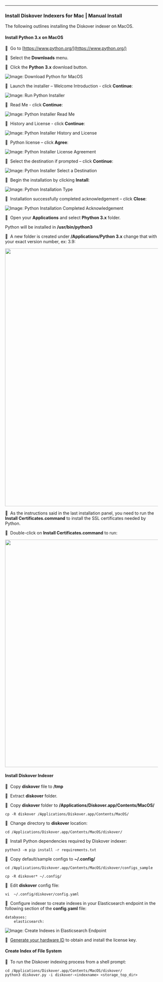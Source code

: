 ___
### Install Diskover Indexers for Mac | Manual Install

The following outlines installing the Diskover indexer on MacOS.

#### Install Python 3.x on MacOS

🔴 &nbsp;Go to [https://www.python.org/](https://www.python.org/)

🔴 &nbsp;Select the **Downloads** menu.

🔴 &nbsp;Click the **Python** **3.x** download button.

![Image: Download Python for MacOS](images/image_indexers_install_for_mac_python_website_download.png)

🔴 &nbsp;Launch the installer – Welcome Introduction - click **Continue**:

![Image: Run Python  Installer](images/image_indexers_install_for_mac_python_installer_run.png)

🔴 &nbsp;Read Me - click **Continue**:

![Image: Python Installer Read Me](images/image_indexers_install_for_mac_python_installer_readme.png)

🔴 &nbsp;History and License - click **Continue**:

![Image: Python Installer History and License](images/image_indexers_install_for_mac_python_installer_license.png)

🔴 &nbsp;Python license – click **Agree**:

![Image: Python Installer License Agreement](images/image_indexers_install_for_mac_python_installer_license_agreement.png)

🔴 &nbsp;Select the destination if prompted – click **Continue**:

![Image: Python Installer Select a Destination](images/image_indexers_install_for_mac_python_installer_select_destination.png)

🔴 &nbsp;Begin the installation by clicking **Install**:

![Image: Python Installation Type](images/image_indexers_install_for_mac_python_installer_install_type.png)

🔴 &nbsp;Installation successfully completed acknowledgement – click **Close**:

![Image: Python Installation Completed Acknowledgement](images/image_indexers_install_for_mac_python_installer_install_completed.png)

🔴 &nbsp;Open your **Applications** and select **Phython 3.x** folder.

Python will be installed in **/usr/bin/python3**

🔴 &nbsp;A new folder is created under **/Applications/Python 3.x** change that with your exact version number, ex: 3.9:

<img src="images/image_indexers_install_for_mac_python_installer_change_version_number.png" width="850">

🔴 &nbsp;As the instructions said in the last installation panel, you need to run the **Install Certificates.command** to install the SSL certificates needed by Python.

🔴 &nbsp;Double-click on **Install Certificates.command** to run:

<img src="images/image_indexers_install_for_mac_python_installer_phython_certificates.png" width="750">

#### Install Diskover Indexer

🔴 &nbsp;Copy **diskover** file to **/tmp**

🔴 &nbsp;Extract **diskover** folder.

🔴 &nbsp;Copy **diskover** folder to **/Applications/Diskover.app/Contents/MacOS/**
```
cp -R diskover /Applications/Diskover.app/Contents/MacOS/
```

🔴 &nbsp;Change directory to **diskover** location:
```
cd /Applications/Diskover.app/Contents/MacOS/diskover/
```

🔴 &nbsp;Install Python dependencies required by Diskover indexer:
```
python3 -m pip install -r requirements.txt
```

🔴 &nbsp;Copy default/sample configs to **~/.config/**
```
cd /Applications/Diskover.app/Contents/MacOS/diskover/configs_sample
```
```
cp -R diskover* ~/.config/
```

🔴 &nbsp;Edit **diskover** config file:
```
vi  ~/.config/diskover/config.yaml
```

🔴 &nbsp;Configure indexer to create indexes in your Elasticsearch endpoint in the following section of the **config.yaml** file:
```
databases:
    elasticsearch:
```

![Image: Create Indexes in Elasticsearch Endpoint](images/image_indexers_install_create_indexes_in_elasticsearch_endpoint_linux_and_mac.png)

🔴 &nbsp;[Generate your hardware ID](https://docs.diskoverdata.com/diskover_installation_guide/#software-activation) to obtain and install the license key.

#### Create Index of File System

🔴 &nbsp;To run the Diskover indexing process from a shell prompt:
```
cd /Applications/Diskover.app/Contents/MacOS/diskover/
python3 diskover.py -i diskover-<indexname> <storage_top_dir>
```
